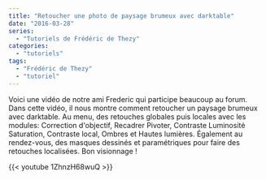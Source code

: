 ```yaml
---
title: "Retoucher une photo de paysage brumeux avec darktable"
date: "2016-03-28"
series:
  - "Tutoriels de Frédéric de Thezy"
categories: 
  - "tutoriels"
tags: 
  - "Frédéric de Thezy"
  - "tutoriel"
---
```


Voici une vidéo de notre ami Frederic qui participe beaucoup au forum. Dans cette vidéo, il nous montre comment retoucher un paysage brumeux avec darktable. Au menu, des retouches globales puis locales avec les modules: Correction d'objectif, Recadrer Pivoter, Contraste Luminosité Saturation, Contraste local, Ombres et Hautes lumières. Également au rendez-vous, des masques dessinés et paramétriques pour faire des retouches localisées. Bon visionnage !

{{< youtube 1ZhnzH68wuQ >}}
